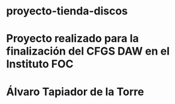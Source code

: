 # proyecto-tienda-discos
# 
# Proyecto realizado para la finalización del CFGS DAW en el Instituto FOC
# 
# Álvaro Tapiador de la Torre
